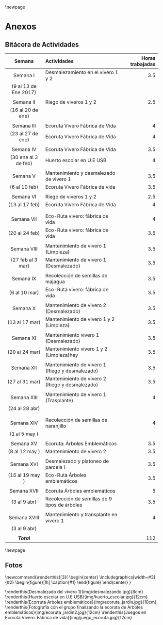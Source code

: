 \newpage

# Anexos

## Bitácora de Actividades

|        Semana        | Actividades                                           | Horas trabajadas |
|:--------------------:|:------------------------------------------------------|-----------------:|
| Semana I             | Desmalezamiento en el vivero 1 y 2                    | 3.5              |
| (9 al 13 de Ene 2017)|                                                       |                  |
|                      |                                                       |                  |
| Semana II            | Riego de viveros 1 y 2                                | 2.5              |
| (16 al 20 de ene)    |                                                       |                  |
|                      |                                                       |                  |
| Semana III           | Ecoruta Vivero Fábrica de Vida                        | 4                |
| (23 al 27 de ene)    | Ecoruta Vivero Fábrica de Vida                        | 4                |
|                      |                                                       |                  |
| Semana IV            | Ecoruta Vivero Fábrica de Vida                        | 3.5              |
| (30 ene al 3 de feb) | Huerto escolar en U.E USB                             | 4                |
|                      |                                                       |                  |
| Semana V             | Mantenimiento y desmalezado de vivero 1               | 3.5              |
| (6 al 10 feb)        | Ecoruta Vivero Fábrica de vida                        | 3.5              |
|                      |                                                       |                  |
| Semana VI            | Riego de viveros 1 y 2                                | 2.5              |
| (13 al 17 feb)       | Ecoruta Vivero Fábrica de Vida                        | 4                |
|                      |                                                       |                  |
|                      |                                                       |                  |
| Semana VII           | Eco-Ruta vivero: fábrica de vida                      | 4                |
| (20 al 24 feb)       | Eco-Ruta vivero: fábrica de vida                      | 3.5              |
|                      |                                                       |                  |
| Semana VIII          | Mantenimiento de vivero 1 (Limpieza)                  | 3.5              |
| (27 feb al 3 mar)    | Mantenimiento de vivero 1 (Desmalezado)               | 3.5              |
|                      |                                                       |                  |
| Semana IX            | Recolección de semillas de majagua                    | 3.5              |
| (6 al 10 mar)        | Eco-Ruta vivero: fábrica de vida                      | 3.5              |
|                      |                                                       |                  |
| Semana X             | Mantenimiento de vivero 2 (Desmalezado)               | 3.5              |
| (13 al 17 mar)       | Mantenimiento de vivero 1  y 2 (Limpieza)             | 3.5              |
|                      |                                                       |                  |
| Semana XI            | Mantenimiento vivero 1 (Desmalezado)                  | 3.5              |
| (20 al 24 mar)       | Mantenimiento vivero 1 y 2 (Limpieza)hey              | 3.5              |
|                      |                                                       |                  |
| Semana XII           | Mantenimiento de vivero 1 (Riego y desmalezado)       | 3.5              |
| (27 al 31 mar)       | Mantenimiento de vivero 2 (Riego y desmalezado)       | 3.5              |
|                      |                                                       |                  |
| Semana XIII          | Mantenimiento de vivero 1 (Trasplante)                | 4                |
| (24 al 28 abr)       |                                                       |                  |
|                      |                                                       |                  |
|                      |                                                       |                  |
| Semana XIV           | Recolección de semillas de naranjillo                 | 4                |
| (1 al 5 may  )       |                                                       |                  |
|                      |                                                       |                  |
| Semana XV            | Ecoruta: Árboles Emblemáticos                         | 3.5              |
| (8 al 12 may )       | Mantenimiento de vivero 2                             | 3.5              |
|                      |                                                       |                  |
| Semana XVI           | Desmalezado y platoneo de parcela I                   | 3.5              |
| (16 al 19 may   )    | Eco-Ruta Árboles emblemáticos                         | 3.5              |
|                      |                                                       |                  |
| Semana XVII          | Ecoruta Árboles emblemáticos                          | 5                |
| (3 al 9 abr)         | Recolección de semillas de 9 tipos de árboles         | 3.5              |
|                      |                                                       |                  |
| Semana XVIII         | Mantenimiento y transplante en vivero 1               | 4                |
| (3 al 9 abr)         |                                                       |                  |
|                      |                                                       |                  |
| ***Total***          |                                                       |  112             |

\newpage

<!-- 25 de enero -->

## Fotos

<!-- centrado y caption para fotos con tamaño fijo -->
\newcommand{\renderthis}[3]{
    \begin{center}
    \includegraphics[width=#3]{#2}
    \begin{figure}[!h] \caption{#1} \end{figure}
    \end{center}
}

\renderthis{Desmalezado del vivero 1}{img/desmalezando.jpg}{8cm}
\renderthis{Huerto escolar en U.E USB}{img/huerto_escolar.jpg}{12cm}
\renderthis{Ecorruta Arboles emblemáticos}{img/ecoruta_jardin.jpg}{10cm}
\renderthis{Fotografía con el grupo finalizando la ecoruta de Árboles emblemáticos}{img/ecoruta_jardin2.jpg}{12cm}
\renderthis{Juegos en Ecoruta Vivero: Fábrica de vida}{img/juego_ecoruta.jpg}{12cm}

<!-- ![Ensamble del huerto escolar en la UE USB junto a 6to grado ](img/xhuerto_ueusb.jpg "") -->



